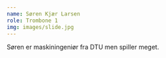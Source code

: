 ```yaml
---
name: Søren Kjær Larsen
role: Trombone 1
img: images/slide.jpg
---
```

Søren er maskiningeniør fra DTU men spiller meget.
